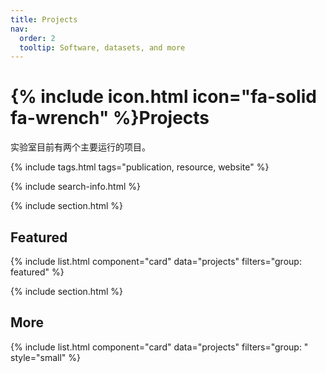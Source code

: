 ```yaml
---
title: Projects
nav:
  order: 2
  tooltip: Software, datasets, and more
---
```


# {% include icon.html icon="fa-solid fa-wrench" %}Projects

实验室目前有两个主要运行的项目。

{% include tags.html tags="publication, resource, website" %}

{% include search-info.html %}

{% include section.html %}

## Featured

{% include list.html component="card" data="projects" filters="group: featured" %}

{% include section.html %}

## More

{% include list.html component="card" data="projects" filters="group: " style="small" %}
